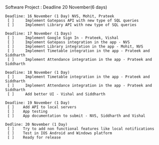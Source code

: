  Software Project : Deadline 20 November(6 days)

    Deadline: 16 November (1 Day) NVS, Mohit, Prateek
     [ ]     Implement Gatepass API with new type of SQL queries
     [ ]     Implement Library API with new type of SQL queries
    
    Deadline: 17 November (1 Days)
     [ ]     Implement Google Sign In - Prateek, Vishal
     [ ]     Implement Gatepass integration in the app - NVS
     [ ]     Implement Library integration in the app - Mohit, NVS
     [ ]     Implement Timetable integration in the app - Prateek and Siddharth
     [ ]     Implement Attendance integration in the app - Prateek and Siddharth

    Deadline: 18 November (1 Day)
     [ ]     Implement Timetable integration in the app - Prateek and Siddharth
     [ ]     Implement Attendance integration in the app - Prateek and Siddharth
     [ ]     Add better UI - Vishal and Siddharth

    Deadline: 19 November (1 Day)
     [ ]    Add API to local servers
     [ ]    App testing 
     [ ]    App documentation to submit - NVS, Siddharth and Vishal

    Dedline: 20 November (1 Day)
     [ ]    Try to add non functional features like local notifications
     [ ]    Test in IOS Android and Windows platform
     [ ]    Ready for release
